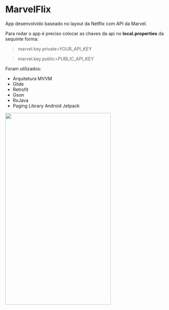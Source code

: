 # MarvelFlix

App desenvolvido baseado no layout da Netflix com API da Marvel.

Para rodar o app é preciso colocar as chaves da api no **local.properties** da sequinte forma:

>marvel.key.private=YOUR_API_KEY

>marvel.key.public=PUBLIC_API_KEY

Foram utilizados:

* Arquitetura MVVM
* Glide
* Retrofit
* Gson
* RxJava
* Paging Library Android Jetpack



<img src="gif3.gif" width="330" height="600"/>
